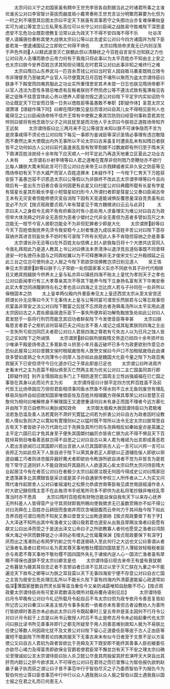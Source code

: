 <!-- { "loadSidebar": true } -->
　　太宗问曰义宁之初国家虽有闗中王世充李宻各自割据当此之时诸君所事之主谁优谁劣公对曰李宻智计英拔而器度局小戴冑奏称王世充言议分明繁而寡要为化但为一时之利不堪思其后图太宗曰平定天下朕虽有其事若守之失图功业亦复难保秦始皇实可为诫公等宜念公忘私荣名高位可以长守公对曰臣闻之战胜易守胜难陛下深思逺虑安不忘危功业既彰徳教复洽常以此为政天下不得不安四海不得不乐
　　吐谷浑使人请婚唐俭奏称其使大战惧太宗曰公等以此言虚实公对曰今四方诸国并为陛下臣妾若发一使遣诸国征之立即败亡何得不惧也
　　太宗曰隋炀帝求覔无已内则淫荡于声色外则人以黩武遂至灭亡朕覩此但以清静抚之今百姓自言安乐岂知朕之力也公对曰尧人击壤而歌亦云帝力何有于我哉只将此事以为太平百姓亦不知由主上安之也太宗曰朕今安养百姓岂求其知但论理乱在时君耳公对曰此事非知之难终行之难
　　太宗曰隋日山东养武马一匹百余贯钱公对曰当时官人因自贩马粟麦既贱立限令市非理督责乃至破其产业官人马尽便寛其日月百姓不堪所以聚而为盗太宗谓侍臣曰朕身不下殿堂而四夷宾服此之功业实所重惜思安其术未尝一日忘也朕见隋炀帝都不以官人违法为意性多猜忌唯虑有反叛者朕则不然但虑公等不遵法式致有寃滞毎见告密之徒殊不挂意宜体此心务以徳养人即是勿毁之道公对曰陛下平定宇内实如诏防今功业既定天下巳安而日慎一日务以徳胜臣等虽愚敢不奉职【职疑作体】圣意太宗又谓萧璟【璟疑作瑀下同】曰卿在隋时数见皇后否璟对曰自其儿女不得相见臣何人也辄得见之公曰臣闻炀帝特不信齐王常有中使察之奏其饮防则曰经营何事称意若其忧悴则曰彼将有他念故尔父子之间且犹至是而况他人乎太宗曰今朕视正道胜炀帝知齐王远矣
　　太宗谓侍臣曰比三两月来不见公等谠言未知以朕不可谏争隐而不言为是庶事咸得不须论也公对曰陛下每见一事即为鉴诫臣等深识圣情必事理有违岂敢隐而不奏然比来大使既出内外无事所以不论太宗曰古来虽复时遭丧乱未有如隋日者朕皆平之功何如古人公对曰前代虽逢丧乱皆有牧宰割据不过数嵗即有所归至于隋末天下鼎沸百姓涂炭经十余年陛下应天顺人一时平定此乃再造天地重立区夏此之功业古人未有
　　太宗谓右仆射李靖等曰人君之道唯在寛厚非但刑戮乃至鞭挞亦不欲行比每人嫌朕大寛未知此言可行否公对曰古来帝王以杀戮肆威者实非久安之防臣等见隋炀帝初有天下亦大威严而官人百姓造罪未【未疑作不】一今陛下仁育天下万姓获安臣下虽愚岂容不识恩造太宗曰公等假以为非朕终不改此志太宗谓李靖等曰今且向晓后有一星出东方旧者合昏没何因更有此星又曰扫星公对曰典籍所载有长星有孛星有彗星长星其形极长孛星小短彗星如扫形今人所谓扫者即是彗星公又奏曰臣闻古帝王未有无灾变者但能修徳灾变自消陛下因有天变遂能诫惧反覆思量深自克责虽有此变必不为灾【按贞观政要贞观八年有彗星见于南方魏徴进曰云云与此异】
　　太宗曰夫人之身假令无病不免有疥癣及时有小恶处用人求备理实为难公对曰自古为政但举大体尧舜之时非全无恶但为恶者少桀纣之代非全无善但为恶者多譬如百尺之木岂能无一枝节今官人居职岂能全不为非但犯罪者少即是大化
　　太宗谓房龄等曰今天下百姓借我抚养先须令我安稳今上封者惟道九成往来百姓辛苦公对曰陛下意存容纳许其进言则妄处多不妨时有可录陛下所有长短此人多不肯隐但容纳之亦是善事
　　太宗谓长孙无忌等曰在外百姓太似信佛上封人欲我每日将十个大徳共达官同入令我礼拜观此乃是道人教其上书公对曰佛法本贵清浄以退浮竞且道俗事既不同昔释道安一时名徳苻永固与之同舆权翼以为不可释惠琳非无才俊宋文引之升殿顔延之云此三台之位岂可使刑余之人居之今陛下若欲崇信佛教岂须日别见道人
　　吴王恪奉见太宗谓房龄等曰朕于儿子常欲一处但国家事义实亦不同欲令其子孙代代相继且又絶其觊觎朕今供养太上皇与私亦异以镇抚四海不贻太上皇忧为孝则天子之孝也公对曰臣闻孝行有三大孝尊亲其次不辱其下能养今陛下立身扬名富有天下华夷安泰此实大孝岂同进饘粥侍左右之孝也且以四海之主岂比庶人若与子孙同在一处非所以保根固本之防
　　太上皇幸两仪殿内外羣臣奉见太上皇还西宫太宗从至太安宫还顾谓长孙无忌等曰今天下无事侍太上皇与公等同宴可谓至乐然朕若与公等忘政事但欢宴盖非常安之法公对曰陛下酣宴之后犹不忘庶政古者尧舜禹汤所以太平实用此道太宗因曰古之人君处廊庙居逸乐臣下一事失所便弃前功解免黜放急处如此公对曰人君发怒于一臣将行刑罚而能念其旧功者鲜矣陛下今发徳音臣等幸甚
　　太宗曰朕每思言者君子之枢机谈何容易匹夫之间出言不善人或记之成其耻累朕则四海之主出一言失所亏损岂同匹夫者耶公对曰人君居四海之尊若有亏失古人以为日月之蚀人皆见之实如陛下之所诫慎
　　太宗谓房龄曰朕所居殿隋文帝造已经四十余年损坏处少唯承干殿是炀帝造工多覔新竒斗拱至小年月虽近破坏已多今为政更欲别作意见亦恐似此屋耳公对曰昔魏文侯时租赋嵗倍有人致贺文侯曰今戸口不加租赋嵗倍此由课敛多譬如皮熟之令大则薄令小则厚人当亦如此由是魏国大化臣今量之陛下为政百夷宾服天下已安但须守今日化道亦归之于厚此即是已足也
　　太宗谓公曰昨进周齐史看末代之主为恶莫不相似俱至灭亡然两主若为优劣公对曰二主亡国虽同其行即【即疑作则】别齐主懦弱政出多门上下相防遂至亡国周主立性凶强威福在已亡国之事皆在其身以此而论齐主为劣
　　太宗谓侍臣曰计朕平定四方忧矜百姓虽不及前代哲王比炀帝固应万倍但君臣相须事同鱼水然鱼不得水则不立水无鱼则废世有理乱移易风俗终自如旧故知国家唯借臣佐及百姓共相翊戴方得保其尊荣公对曰昔楚王召詹何为相何曰唯解修身不解理国王又遣使重请何曰未有身正而国不理者今远方慕化并由陛下克已自修所以夷狄咸知效命
　　太宗御太极殿大赦因谓侍臣曰为君极难法若急恐滥及善人法若寛则不肃奸宄寛猛之间若为折衷公对曰自古为政者因时设教若人情似急则济之以寛如有寛慢则纠之以猛时既不常所以法令无定太宗曰朕常思自古有天下者皆欲子孙万代政化过于尧舜及其所行则与尧舜相反如秦始皇亦是英雄之主平定六国已后才免其身至子便失其国桀纣幽厉亦皆丧亡朕为此不得不惧且天下百姓倾耳侧目唯看善恶朕岂得不自思之公对曰自古以来人君为难祗为出言即成善恶若人君出言欲闻已过其国即兴若出言欲人从已其国即丧古人云一言可以兴邦一言可以丧邦正为如此但天下人皆自进于陛下以荣其身若正人即欲以正道辅佐佞人即欲以邪道自媚工巧者则进竒服异器好鹰犬者即欲劝令畋游所欲自进者不觉为非皆言为是若陛下常守正道则奸人不能自效如开其路则人人欲遂其心矣太宗曰然太宗问侍臣隋大业起居注今有在者否公对曰在者极少太宗曰起居注既无何因今得成史公对曰隋家旧史遗落甚多比其撰録皆是采访或是其子孙自通家传参校三人所传者从二人为实又问隋代谁作起居舍人公对曰崔祖濬杜之松蔡允恭虞世南等臣毎见虞世南説祖濬作舎人时大欲记録但隋主意不在此毎须书手纸笔所司多不即供为此私将笔抄録非唯经乱零落当时亦不悉具
　　太宗曰隋时百姓假有财物岂能自保自我有天下以来存心抚养无所科差人人皆得营产业守其资财即我所赐向使我徴求无已虽数赏赐亦不如不得公对曰尧舜在上百姓亦云耕田而食凿井而饮含哺鼓腹而云帝何力于其间哉今陛下如此含养百姓可谓日用而不知矣又奏曰昔晋文公出畋逐兽砀【按贞观政要兽下有于字】入大泽迷不知所出其中有渔者文公谓曰我若君也道安从出我且厚赐汝渔者曰臣愿有献文公曰出泽而受之于是送出泽文公命曰子之所欲教寡人者何也愿受之渔者曰鸿鹄保大海之中厌而数移徙之小泽则必有缯丸之忧鼋鼍保渊【按贞观政要保下有深字】厌而出之浅渚则必有网罗钓射之忧今君逐兽砀入至此何行之大远也文公曰善谓从者记渔者名渔者曰君何以名为君其尊天事地敬社稷固四国慈爱万人薄赋敛轻租税者臣亦与焉君不尊天事地不敬社稷不固四国外失礼于诸侯内逆人心一国流亡渔者虽有厚赐不得保也遂辞不受太宗曰卿言是也
　　太宗谓侍臣曰观古来帝王有盛有衰犹朝之有暮皆为蔽其耳目忠正者不言邪谄者日进不见其过以至于灭亡朕在九重之中不能遍览天下故布之卿等以为朕之耳目莫以天下无事四海安宁便不存意公对曰自古亡国之主皆为居安忘危处理忘乱所以不能长久陛下富有四海内外清晏遂能留心政道常如临深薄国家歴数自然灵长臣等滥当重任今又亲防诫勗唯知自励敢不尽心【按贞观政要太宗谓侍臣尚有可爱非君数语及徴所对载舟覆舟语别见后】
　　太宗谓侍臣曰月令早晚有公对曰今礼记所载月令起自吕不韦太宗曰但为政专依月令善恶复皆如所记否公对曰秦汉以来圣主依月令事多矣若一依者亦未有善但古者设教劝人为善所行皆欲顺时善恶亦未必由此太宗曰月令既起秦时三皇五帝并是圣主因何不行月令公对曰计月令起于上古是以尚书云敬授人时吕不韦止是修古月令未必始起秦代也太宗问曰朕比读书所见善事并即行之都无所疑至于用人则善恶难别故知人极为不易朕比任使公等数人何因政化犹不及文景公对曰陛下留心正道委任臣等逾于古人正由臣等庸短不能副陛下所寄若论四夷宾服天下无事古来未有似今日者至于文景不足以方圣徳公又曰自古人君初为政者皆欲比于尧舜及天下既安即不能终其善事人臣初被委任亦欲尽心竭力及得富贵即欲保全官爵若使君臣常不懈怠岂有天下不安之理太宗曰确论至理诚如公言太宗谓侍臣曰狄人杀卫懿公尽食其肉独留其肝宏演呼天大哭自出其肝而内懿公之肝今欲求其人不可得也公对曰在君待之而已昔豫让为智伯报仇欲刺赵襄子襄子执而获之谓让曰子昔不事范中行乎智伯尽灭之子乃委质智伯不为报仇今为智伯何也让答曰臣昔事范中行中行以众人遇我我以众人报之智伯以国士遇我我以国士报之在君之礼而已何患无人
